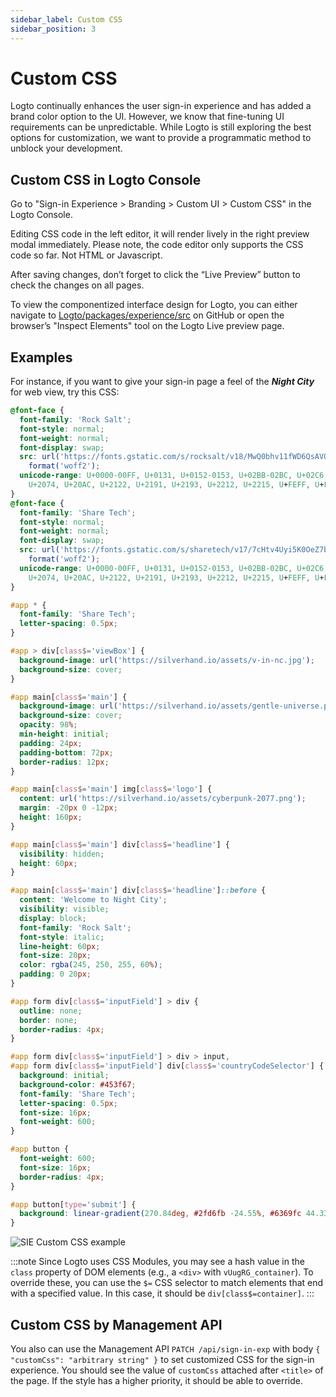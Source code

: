 ```yaml
---
sidebar_label: Custom CSS
sidebar_position: 3
---
```


<head>
  <link rel="canonical" href="https://docs.logto.io/customization/custom-css/" />
</head>

# Custom CSS

Logto continually enhances the user sign-in experience and has added a brand color option to the UI. However, we know that fine-tuning UI requirements can be unpredictable. While Logto is still exploring the best options for customization, we want to provide a programmatic method to unblock your development.

## Custom CSS in Logto Console

Go to "Sign-in Experience > Branding > Custom UI > Custom CSS" in the Logto Console.

Editing CSS code in the left editor, it will render lively in the right preview modal immediately. Please note, the code editor only supports the CSS code so far. Not HTML or Javascript.

After saving changes, don’t forget to click the “Live Preview” button to check the changes on all pages.

To view the componentized interface design for Logto, you can either navigate to [Logto/packages/experience/src](https://github.com/logto-io/logto/tree/master/packages/experience/src) on GitHub or open the browser’s "Inspect Elements" tool on the Logto Live preview page.

## Examples

For instance, if you want to give your sign-in page a feel of the **_Night City_** for web view, try this CSS:

```css
@font-face {
  font-family: 'Rock Salt';
  font-style: normal;
  font-weight: normal;
  font-display: swap;
  src: url('https://fonts.gstatic.com/s/rocksalt/v18/MwQ0bhv11fWD6QsAVOZrt0M6p7NGrQ.woff2')
    format('woff2');
  unicode-range: U+0000-00FF, U+0131, U+0152-0153, U+02BB-02BC, U+02C6, U+02DA, U+02DC, U+2000-206F,
    U+2074, U+20AC, U+2122, U+2191, U+2193, U+2212, U+2215, U+FEFF, U+FFFD;
}
@font-face {
  font-family: 'Share Tech';
  font-style: normal;
  font-weight: normal;
  font-display: swap;
  src: url('https://fonts.gstatic.com/s/sharetech/v17/7cHtv4Uyi5K0OeZ7bohU8H0JmBUhfrE.woff2')
    format('woff2');
  unicode-range: U+0000-00FF, U+0131, U+0152-0153, U+02BB-02BC, U+02C6, U+02DA, U+02DC, U+2000-206F,
    U+2074, U+20AC, U+2122, U+2191, U+2193, U+2212, U+2215, U+FEFF, U+FFFD;
}

#app * {
  font-family: 'Share Tech';
  letter-spacing: 0.5px;
}

#app > div[class$='viewBox'] {
  background-image: url('https://silverhand.io/assets/v-in-nc.jpg');
  background-size: cover;
}

#app main[class$='main'] {
  background-image: url('https://silverhand.io/assets/gentle-universe.png');
  background-size: cover;
  opacity: 98%;
  min-height: initial;
  padding: 24px;
  padding-bottom: 72px;
  border-radius: 12px;
}

#app main[class$='main'] img[class$='logo'] {
  content: url('https://silverhand.io/assets/cyberpunk-2077.png');
  margin: -20px 0 -12px;
  height: 160px;
}

#app main[class$='main'] div[class$='headline'] {
  visibility: hidden;
  height: 60px;
}

#app main[class$='main'] div[class$='headline']::before {
  content: 'Welcome to Night City';
  visibility: visible;
  display: block;
  font-family: 'Rock Salt';
  font-style: italic;
  line-height: 60px;
  font-size: 20px;
  color: rgba(245, 250, 255, 60%);
  padding: 0 20px;
}

#app form div[class$='inputField'] > div {
  outline: none;
  border: none;
  border-radius: 4px;
}

#app form div[class$='inputField'] > div > input,
#app form div[class$='inputField'] div[class$='countryCodeSelector'] {
  background: initial;
  background-color: #453f67;
  font-family: 'Share Tech';
  letter-spacing: 0.5px;
  font-size: 16px;
  font-weight: 600;
}

#app button {
  font-weight: 600;
  font-size: 16px;
  border-radius: 4px;
}

#app button[type='submit'] {
  background: linear-gradient(270.84deg, #2fd6fb -24.55%, #6369fc 44.33%, #a741eb 119.2%), #5d34f2;
}
```

![SIE Custom CSS example](./assets/sie-custom-css-example.jpeg)

:::note
Since Logto uses CSS Modules, you may see a hash value in the `class` property of DOM elements (e.g., a `<div>` with `vUugRG_container`). To override these, you can use the `$=` CSS selector to match elements that end with a specified value. In this case, it should be `div[class$=container]`.
:::

## Custom CSS by Management API

You also can use the Management API `PATCH /api/sign-in-exp` with body `{ "customCss": "arbitrary string" }` to set customized CSS for the sign-in experience. You should see the value of `customCss` attached after `<title>` of the page. If the style has a higher priority, it should be able to override.
